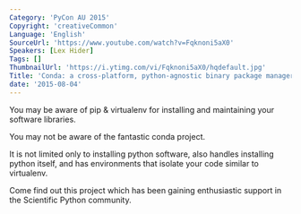 ```yaml
---
Category: 'PyCon AU 2015'
Copyright: 'creativeCommon'
Language: 'English'
SourceUrl: 'https://www.youtube.com/watch?v=Fqknoni5aX0'
Speakers: [Lex Hider]
Tags: []
ThumbnailUrl: 'https://i.ytimg.com/vi/Fqknoni5aX0/hqdefault.jpg'
Title: 'Conda: a cross-platform, python-agnostic binary package manager.'
date: '2015-08-04'
---
```

You may be aware of pip & virtualenv for installing and maintaining your software libraries.

You may not be aware of the fantastic conda project.

It is not limited only to installing python software, also handles installing python itself, and has environments that isolate your code similar to virtualenv.

Come find out this project which has been gaining enthusiastic support in the Scientific Python community. 
